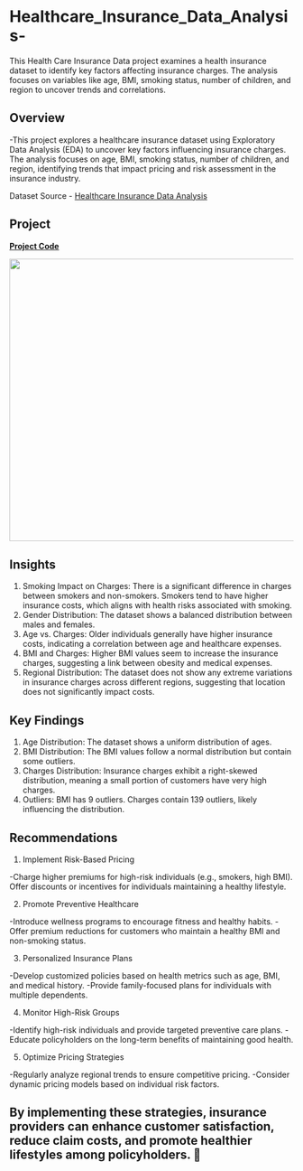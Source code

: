# Healthcare_Insurance_Data_Analysis-

This Health  Care Insurance Data project examines a health insurance dataset to identify key factors affecting insurance charges. The analysis focuses on variables like age, BMI, smoking status, number of children, and region to uncover trends and correlations.

## Overview

-This project explores a healthcare insurance dataset using Exploratory Data Analysis (EDA) to uncover key factors influencing insurance charges. The analysis focuses on age, BMI, smoking status, number of children, and region, identifying trends that impact pricing and risk assessment in the insurance industry.

Dataset Source - [Healthcare Insurance Data Analysis ](https://www.kaggle.com/datasets/willianoliveiragibin/healthcare-insurance)

## Project

**[Project Code](https://www.kaggle.com/code/adeebhashmi/healthcare-insurance-data-analysis)**

<img src="https://www.reliancegeneral.co.in/siteAssets/rgiclassets/images/blogs-images/difference-between-life-Insurance-and-health-insurance2.webp" width=900 height=500 >

## Insights

1. Smoking Impact on Charges: There is a significant difference in charges between smokers and non-smokers. Smokers tend to have higher insurance costs, which aligns with health risks associated with smoking.
2. Gender Distribution: The dataset shows a balanced distribution between males and females.
3. Age vs. Charges: Older individuals generally have higher insurance costs, indicating a correlation between age and healthcare expenses.
4. BMI and Charges: Higher BMI values seem to increase the insurance charges, suggesting a link between obesity and medical expenses.
5. Regional Distribution: The dataset does not show any extreme variations in insurance charges across different regions, suggesting that location does not significantly impact costs.


## Key Findings

1. Age Distribution: The dataset shows a uniform distribution of ages.
2. BMI Distribution: The BMI values follow a normal distribution but contain some outliers.
3. Charges Distribution: Insurance charges exhibit a right-skewed distribution, meaning a small portion of customers have very high charges.
4. Outliers: BMI has 9 outliers. Charges contain 139 outliers, likely influencing the distribution.

## Recommendations

1. Implement Risk-Based Pricing

-Charge higher premiums for high-risk individuals (e.g., smokers, high BMI).
Offer discounts or incentives for individuals maintaining a healthy lifestyle.

2. Promote Preventive Healthcare

-Introduce wellness programs to encourage fitness and healthy habits.
-Offer premium reductions for customers who maintain a healthy BMI and non-smoking status.

3. Personalized Insurance Plans

-Develop customized policies based on health metrics such as age, BMI, and medical history.
-Provide family-focused plans for individuals with multiple dependents.

4. Monitor High-Risk Groups

-Identify high-risk individuals and provide targeted preventive care plans.
-Educate policyholders on the long-term benefits of maintaining good health.

5. Optimize Pricing Strategies

-Regularly analyze regional trends to ensure competitive pricing.
-Consider dynamic pricing models based on individual risk factors.

## By implementing these strategies, insurance providers can enhance customer satisfaction, reduce claim costs, and promote healthier lifestyles among policyholders. 🚀

